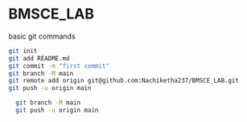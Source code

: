 # BMSCE_LAB

basic git commands

  ```sh
  git init
  git add README.md
  git commit -m "first commit"
  git branch -M main
  git remote add origin git@github.com:Nachiketha237/BMSCE_LAB.git
  git push -u origin main
```

```sh
  git branch -M main
  git push -u origin main
```
